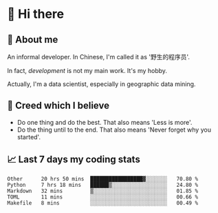 # 👋 Hi there

## :speech_balloon: About me

An informal developer. In Chinese, I'm called it as '野生的程序员'.

In fact, _development_ is not my main work. It's my hobby.

Actually, I'm a data scientist, especially in geographic data mining.

## :see_no_evil: Creed which I believe

- Do one thing and do the best. That also means 'Less is more'.
- Do the thing until to the end. That also means 'Never forget why you started'.

## :chart_with_upwards_trend: Last 7 days my coding stats

<!--START_SECTION:waka-->
```text
Other      20 hrs 50 mins  █████████████████▓░░░░░░░   70.80 % 
Python     7 hrs 18 mins   ██████▒░░░░░░░░░░░░░░░░░░   24.80 % 
Markdown   32 mins         ▒░░░░░░░░░░░░░░░░░░░░░░░░   01.85 % 
TOML       11 mins         ░░░░░░░░░░░░░░░░░░░░░░░░░   00.66 % 
Makefile   8 mins          ░░░░░░░░░░░░░░░░░░░░░░░░░   00.49 % 
```
<!--END_SECTION:waka-->
